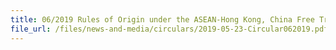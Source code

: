 ```yaml
---
title: 06/2019 Rules of Origin under the ASEAN-Hong Kong, China Free Trade Agreement (AHKFTA)
file_url: /files/news-and-media/circulars/2019-05-23-Circular062019.pdf
---
```

